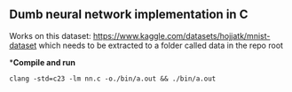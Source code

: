 ## Dumb neural network implementation in C

Works on this dataset: https://www.kaggle.com/datasets/hojjatk/mnist-dataset which needs to be extracted to a folder called data in the repo root

***Compile and run**
```
clang -std=c23 -lm nn.c -o./bin/a.out && ./bin/a.out
```
